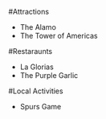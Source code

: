 #Attractions
- The Alamo
- The Tower of Americas

#Restaraunts
- La Glorias
- The Purple Garlic

#Local Activities
- Spurs Game

